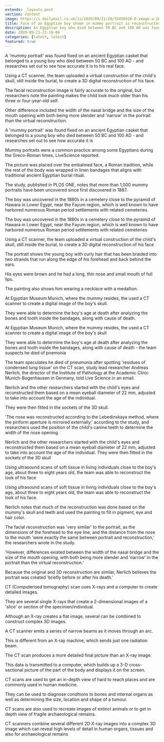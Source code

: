 ```yaml
---
extends: _layouts.post
section: content
image: https://i.dailymail.co.uk/1s/2020/09/21/20/33450920-0-image-a-26_1600717118399.jpg 
title: Face of an Egyptian boy shown in mummy portrait is reconstructed a using CT scanner 
description: An Egyptian boy who died between 50 BC and 100 AD was found with a mummy portrait over his embalmed face and researchers used facial reconstruction to see how accurate the painting is. 
date: 2020-09-21-21-16-04 
categories: [latest, latest] 
featured: true 
--- 
```

A 'mummy portrait' was found fixed on an ancient Egyptian casket that belonged to a young boy who died between 50 BC and 100 AD - and researches set out to see how accurate it is to his real face.

Using a CT scanner, the team uploaded a virtual construction of the child's skull, still inside the burial, to create a 3D digital reconstruction of his face.

The facial reconstruction image is fairly accurate to the original, but researchers note the painting makes the child look much older than his three or four-year-old self.

Other difference included the width of the nasal bridge and the size of the mouth opening with both being more slender and 'narrow' in the portrait than the virtual reconstruction.

A 'mummy portrait' was found fixed on an ancient Egyptian casket that belonged to a young boy who died between 50 BC and 100 AD - and researches set out to see how accurate it is

Mummy portraits were a common practice among some Egyptians during the Greco-Roman times, LiveScience reported.

The picture was placed over the embalmed face, a Roman tradition, while the rest of the body was wrapped in linen bandages that aligns with traditional ancient Egyptian burial ritual.

The study, published in PLOS ONE, notes that more than 1,000 mummy portraits have been uncovered since first discovered in 1887.

The boy was uncovered in the 1880s in a cemetery close to the pyramid of Hawara in Lower Egypt, near the Fayum region, which is well known to have harbored numerous Roman period settlements with related cemeteries.

The boy was uncovered in the 1880s in a cemetery close to the pyramid of Hawara in Lower Egypt, near the Fayum region, which is well known to have harbored numerous Roman period settlements with related cemeteries

Using a CT scanner, the team uploaded a virtual construction of the child's skull, still inside the burial, to create a 3D digital reconstruction of his face

The portrait shows the young boy with curly hair that has been braided into two strands that run along the edge of his forehead and back behind the ears.

His eyes were brown and he had a long, thin nose and small mouth of full lips.

The painting also shows him wearing a necklace with a medallion.

At Egyptian Museum Munich, where the mummy resides, the used a CT scanner to create a digital image of the boy's skull.

They were able to determine the boy's age at death after analyzing the bones and tooth inside the bandages, along with cause of death.

At Egyptian Museum Munich, where the mummy resides, the used a CT scanner to create a digital image of the boy's skull

They were able to determine the boy's age at death after analyzing the bones and tooth inside the bandages, along with cause of death - the team suspects he died of pnemonia

The team speculates he died of pneumonia after spotting 'residues of condensed lung tissue' on the CT scan, study lead researcher Andreas Nerlich, the director of the Institute of Pathology at the Academic Clinic Munich-Bogenhausen in Germany, told Live Science in an email.

Nerlich and the other researchers started with the child's eyes and reconstructed them based on a mean eyeball diameter of 22 mm, adjusted to take into account the age of the individual.

They were then fitted in the sockets of the 3D skull.

'The nose was reconstructed according to the Lebedinskaya method, where the piriform aperture is mirrored externally,' according to the study, and researchers used the position of the child's canine teeth to determine the width of the nose opening.

Nerlich and the other researchers started with the child's eyes and reconstructed them based on a mean eyeball diameter of 22 mm, adjusted to take into account the age of the individual. They were then fitted in the sockets of the 3D skull

Using ultrasound scans of soft tissue in living individuals close to the boy's age, about three to eight years old, the team was able to reconstruct the look of his face

Using ultrasound scans of soft tissue in living individuals close to the boy's age, about three to eight years old, the team was able to reconstruct the look of his face.

Nerlich notes that much of the reconstruction was done based on the mummy's skull and teeth and used the painting to fill in pigment, eye and hair color.

The facial reconstruction was 'very similar' to the portrait, as the dimensions of the forehead to the eye line, and the distance from the nose to the mouth 'were exactly the same between portrait and reconstruction,' the researchers wrote in the study.

'However, differences existed between the width of the nasal bridge and the size of the mouth opening, with both being more slender and 'narrow' in the portrait than the virtual reconstruction.'

Because the original and 3D reconstruction are similar, Nerlich believes the portrait was created 'briefly before or after his death.'

CT (Computerised tomography) scan uses X-rays and a computer to create detailed images. 

They are several single X-rays that create a 2-dimensional images of a 'slice' or section of the specimen/individual. 

Although an X-ray creates a flat image, several can be combined to construct complex 3D images. 

A CT scanner emits a series of narrow beams as it moves through an arc.

This is different from an X-ray machine, which sends just one radiation beam. 

The CT scan produces a more detailed final picture than an X-ray image. 

This data is transmitted to a computer, which builds up a 3-D cross-sectional picture of the part of the body and displays it on the screen.

CT scans are used to get an in-depth view of hard to reach places and are commonly used in human medicine. 

They can be used to diagnose conditions to bones and internal organs as well as determining the size, location and shape of a tumour. 

CT scans are also used to recreate images of extinct animals or to get in depth view of fragile archaeological remains.  

CT scanners combine several different 2D X-ray images into a complex 3D image which can reveal high levels of detail in human organs, tissues and also for archaeological remains 

